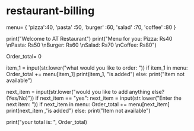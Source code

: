 # restaurant-billing

menu= {
    'pizza':40, 'pasta' :50, 'burger' :60, 'salad' :70, 'coffee' :80
}

print("Welcome to AT Restaurant")
print("Menu for you: Pizza: Rs40 \nPasta: Rs50 \nBurger: Rs60 \nSalad: Rs70 \nCoffee: Rs80")

Order_total= 0

item_1 = input(str.lower("what would you like to order: "))
if item_1 in menu:
    Order_total += menu[item_1]
    print(item_1, "is added")
else:
    print("Item not available")

next_item = input(str.lower("would you like to add anything else? (Yes/No)"))
if next_item == "yes":
    next_item = input(str.lower("Enter the next item: "))
    if next_item in menu:
        Order_total += menu[next_item]
        print(next_item ,"is added")
    else:
        print("Item not available")

print("your total is: ", Order_total)
